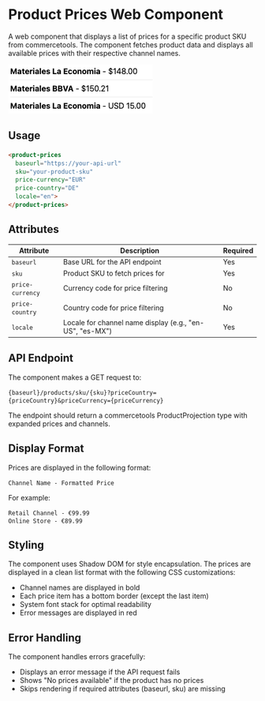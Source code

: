# Product Prices Web Component

A web component that displays a list of prices for a specific product SKU from commercetools. The component fetches product data and displays all available prices with their respective channel names.

![ProductPrices](../../static/product-prices.png)
    
## Usage

```html
<product-prices
  baseurl="https://your-api-url"
  sku="your-product-sku"
  price-currency="EUR"
  price-country="DE"
  locale="en">
</product-prices>
```

## Attributes

| Attribute | Description | Required |
|-----------|-------------|----------|
| `baseurl` | Base URL for the API endpoint | Yes |
| `sku` | Product SKU to fetch prices for | Yes |
| `price-currency` | Currency code for price filtering | No |
| `price-country` | Country code for price filtering | No |
| `locale` | Locale for channel name display (e.g., "en-US", "es-MX") | Yes |

## API Endpoint

The component makes a GET request to:
```
{baseurl}/products/sku/{sku}?priceCountry={priceCountry}&priceCurrency={priceCurrency}
```

The endpoint should return a commercetools ProductProjection type with expanded prices and channels.

## Display Format

Prices are displayed in the following format:
```
Channel Name - Formatted Price
```

For example:
```
Retail Channel - €99.99
Online Store - €89.99
```

## Styling

The component uses Shadow DOM for style encapsulation. The prices are displayed in a clean list format with the following CSS customizations:
- Channel names are displayed in bold
- Each price item has a bottom border (except the last item)
- System font stack for optimal readability
- Error messages are displayed in red

## Error Handling

The component handles errors gracefully:
- Displays an error message if the API request fails
- Shows "No prices available" if the product has no prices
- Skips rendering if required attributes (baseurl, sku) are missing 